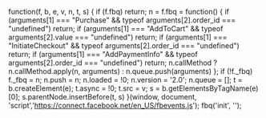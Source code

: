  function(f, b, e, v, n, t, s) {
    if (f.fbq) return;
    n = f.fbq = function() {
        if (arguments[1] === "Purchase" && typeof arguments[2].order_id === "undefined") return;
        if (arguments[1] === "AddToCart" && typeof arguments[2].value === "undefined") return;
        if (arguments[1] === "InitiateCheckout" && typeof arguments[2].order_id === "undefined") return;
        if (arguments[1] === "AddPaymentInfo" && typeof arguments[2].order_id === "undefined") return;
        n.callMethod ? n.callMethod.apply(n, arguments) : n.queue.push(arguments)
    };
    if (!f._fbq) f._fbq = n;
    n.push = n;
    n.loaded = !0;
    n.version = '2.0';
    n.queue = [];
    t = b.createElement(e);
    t.async = !0;
    t.src = v;
    s = b.getElementsByTagName(e)[0];
    s.parentNode.insertBefore(t, s)
}(window, document, 'script','https://connect.facebook.net/en_US/fbevents.js');
fbq('init', '');
